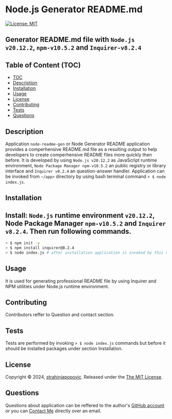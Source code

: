 # Node.js Generator README.md
[![License: MIT](https://img.shields.io/badge/License-MIT-yellow.svg)](https://opensource.org/licenses/MIT)

## Generator README.md file with ` Node.js v20.12.2 `, ` npm-v10.5.2 ` and ` Inquirer-v8.2.4 `

## Table of Content (TOC)

- [TOC](#toc)
- [Description](#description)
- [Installation](#installation)
- [Usage](#usage)
- [License](#license)
- [Contributing](#contributing)
- [Tests](#tests)
- [Questions](#questions)

## Description

Application `node-readme-gen` or Node Generator README application provides a comperhensive README.md file as a resulting output to help developers to create comperhensive README files more quickly then before. It is developed by using ` Node.js v20.12.2 ` as JavaScript runtime environment, ` Node Package Manager npm-v10.5.2 ` an public registry or library interface and `Inquirer v8.2.4` an question-answer handler. Application can be invoked from ` ~/app> ` directory by using bash terminal command ` > $ node index.js `.

## Installation

## Install: `Node.js` runtime environment `v20.12.2`, Node Package Manager `npm-v10.5.2` and `Inquirer v8.2.4`. Then run following commands.
```bash
> $ npm init -y
> $ npm install inquirer@8.2.4
> $ node index.js # after installation application is invoked by this command from Git Bash terminal
```

## Usage

It is used for generating professional README file by using Inquirer and NPM utilities under Node.js runtime environment.

## Contributing

Contributors reffer to Question and contact section.

## Tests

Tests are performed by invoking ` > $ node index.js ` commands but before it should be installed packages under section Installation.

## License

Copyright © 2024, [strahinjapopovic](https://github.com/strahinjapopovic). Released under the [The MIT License](./LICENSE).

## Questions

Questions about application can be reffered to the author's [GitHub account](https://github.com/strahinjapopovic) or you can [Contact Me](mailto:spope.mails@gmail.com) directly over an email.
